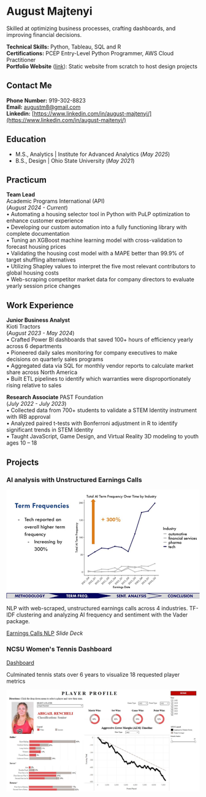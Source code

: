 # August Majtenyi
Skilled at optimizing business processes, crafting dashboards, and improving financial decisions.

**Technical Skills:** Python, Tableau, SQL and R   
**Certifications:** PCEP Entry-Level Python Programmer, AWS Cloud Practitioner  
**Portfolio Website** ([link](https://augustmajtenyi.github.io/)): Static website from scratch to host design projects


## Contact Me 
**Phone Number:** 919-302-8823  
**Email:** augustm8@gmail.com  
**Linkedin:** [https://www.linkedin.com/in/august-majtenyi/](https://www.linkedin.com/in/august-majtenyi/)  

## Education 
- M.S., Analytics | Institute for Advanced Analytics (_May 2025_)
- B.S., Design | Ohio State University (_May 2021_)

## Practicum  
**Team Lead**  
Academic Programs International (API)   
(_August 2024 - Current_)  
• Automating a housing selector tool in Python with PuLP optimization to enhance customer experience  
• Developing our custom automation into a fully functioning library with complete documentation  
• Tuning an XGBoost machine learning model with cross-validation to forecast housing prices  
• Validating the housing cost model with a MAPE better than 99.9% of target shuffling alternatives  
• Utilizing Shapley values to interpret the five most relevant contributors to global housing costs  
• Web-scraping competitor market data for company directors to evaluate yearly session price changes  


## Work Experience
**Junior Business Analyst**           
Kioti Tractors  
(_August 2023 - May 2024_)  
• Crafted Power BI dashboards that saved 100+ hours of efficiency yearly across 6 departments  
• Pioneered daily sales monitoring for company executives to make decisions on quarterly sales programs  
• Aggregated data via SQL for monthly vendor reports to calculate market share across North America  
• Built ETL pipelines to identify which warranties were disproportionately rising relative to sales  

**Research Associate**
PAST Foundation  
(_July 2022 - July 2023_)  
• Collected data from 700+ students to validate a STEM Identity instrument with IRB approval  
• Analyzed paired t-tests with Bonferroni adjustment in R to identify significant trends in STEM Identity  
• Taught JavaScript, Game Design, and Virtual Reality 3D modeling to youth ages 10 – 18  


## Projects


### AI analysis with Unstructured Earnings Calls
![Project](Pictures/AITextAnalytics.jpg)

NLP with web-scraped, unstructured earnings calls across 4 industries. TF-IDF clustering and analyzing AI frequency and sentiment with the Vader package.

[Earnings Calls NLP](https://docs.google.com/presentation/d/1CUsx_gHMNNeO195B45ehTEtIM6fHCL4NptkPNdBgieM/edit?usp=sharing)
_Slide Deck_


### NCSU Women's Tennis Dashboard
[Dashboard](https://public.tableau.com/app/profile/august.majtenyi/viz/Blue17NCSUTennisDashboard/NCStatePlayerProfiles)

Culminated tennis stats over 6 years to visualize 18 requested player metrics

![Dashboard Player Profiles](Pictures/Dashboard.JPG)



